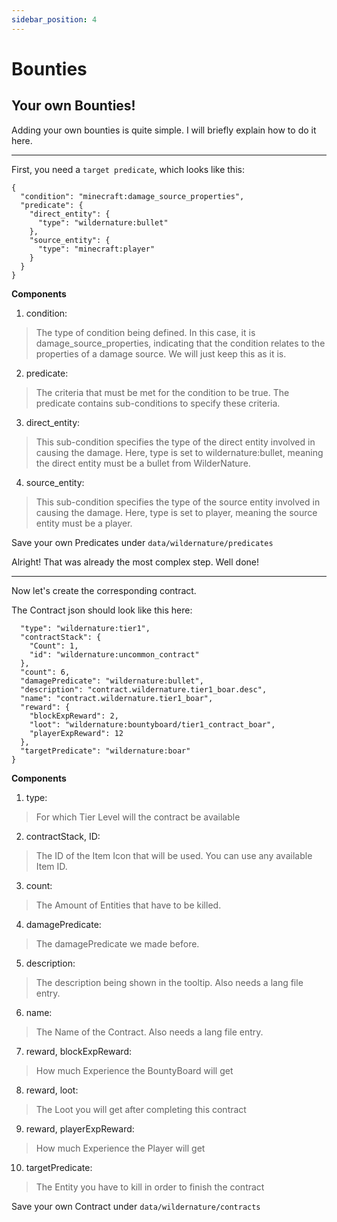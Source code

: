 ```yaml
---
sidebar_position: 4
---
```


# Bounties

## Your own Bounties!
Adding your own bounties is quite simple. I will briefly explain how to do it here.


***

First, you need a `target predicate`, which looks like this:

```
{
  "condition": "minecraft:damage_source_properties",
  "predicate": {
    "direct_entity": {
      "type": "wildernature:bullet"
    },
    "source_entity": {
      "type": "minecraft:player"
    }
  }
}
```

**Components**

1. condition:
> The type of condition being defined. In this case, it is damage_source_properties, indicating that the condition relates to the properties of a damage source. We will just keep this as it is.

2. predicate:
> The criteria that must be met for the condition to be true. The predicate contains sub-conditions to specify these criteria.

3. direct_entity:
> This sub-condition specifies the type of the direct entity involved in causing the damage. Here, type is set to wildernature:bullet, meaning the direct entity must be a bullet from WilderNature.

4. source_entity:
> This sub-condition specifies the type of the source entity involved in causing the damage. Here, type is set to player, meaning the source entity must be a player.

Save your own Predicates under `data/wildernature/predicates`

Alright! That was already the most complex step. Well done!

***

Now let's create the corresponding contract.

The Contract json should look like this here:

```{
  "type": "wildernature:tier1",
  "contractStack": {
    "Count": 1,
    "id": "wildernature:uncommon_contract"
  },
  "count": 6,
  "damagePredicate": "wildernature:bullet",
  "description": "contract.wildernature.tier1_boar.desc",
  "name": "contract.wildernature.tier1_boar",
  "reward": {
    "blockExpReward": 2,
    "loot": "wildernature:bountyboard/tier1_contract_boar",
    "playerExpReward": 12
  },
  "targetPredicate": "wildernature:boar"
}
```

**Components**

1. type:
> For which Tier Level will the contract be available

2. contractStack, ID:
> The ID of the Item Icon that will be used. You can use any available Item ID.

3. count:
> The Amount of Entities that have to be killed.

4. damagePredicate:
> The damagePredicate we made before.

5. description:
> The description being shown in the tooltip. Also needs a lang file entry.

6. name:
> The Name of the Contract. Also needs a lang file entry.

7. reward, blockExpReward:
> How much Experience the BountyBoard will get

8. reward, loot:
> The Loot you will get after completing this contract

9. reward, playerExpReward:
> How much Experience the Player will get

10. targetPredicate:
> The Entity you have to kill in order to finish the contract

Save your own Contract under `data/wildernature/contracts`

